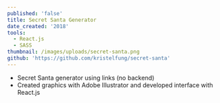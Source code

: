 ```yaml
---
published: 'false'
title: Secret Santa Generator
date_created: '2018'
tools:
  - React.js
  - SASS
thumbnail: /images/uploads/secret-santa.png
github: 'https://github.com/kristelfung/secret-santa'
---
```

* Secret Santa generator using links (no backend)
* Created graphics with Adobe Illustrator and developed interface with React.js

